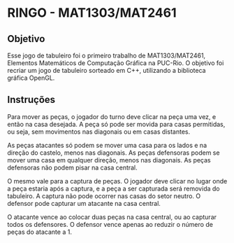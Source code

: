 # RINGO - MAT1303/MAT2461

## Objetivo
Esse jogo de tabuleiro foi o primeiro trabalho de MAT1303/MAT2461, Elementos Matemáticos de Computação Gráfica na PUC-Rio.
O objetivo foi recriar um jogo de tabuleiro sorteado em C++, utilizando a biblioteca gráfica OpenGL.

## Instruções
Para mover as peças, o jogador do turno deve clicar na peça uma vez, e então na casa desejada.
A peça só pode ser movida para casas permitidas, ou seja, sem movimentos nas diagonais ou em casas distantes.

As peças atacantes só podem se mover uma casa para os lados e na direção do castelo, menos nas diagonais.
As peças defensoras podem se mover uma casa em qualquer direção, menos nas diagonais.
As peças defensoras não podem pisar na casa central.

O mesmo vale para a captura de peças. O jogador deve clicar no lugar onde a peça estaria após a captura, e a peça a ser capturada será removida do tabuleiro.
A captura não pode ocorrer nas casas do setor neutro.
O defensor pode capturar um atacante na casa central.

O atacante vence ao colocar duas peças na casa central, ou ao capturar todos os defensores.
O defensor vence apenas ao reduzir o número de peças do atacante a 1.
